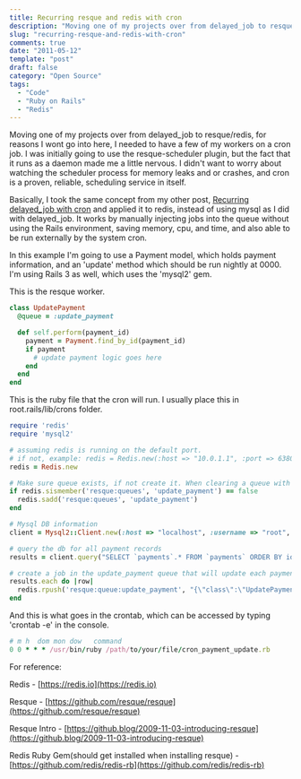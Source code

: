 ```yaml
---
title: Recurring resque and redis with cron
description: "Moving one of my projects over from delayed_job to resque/redis, for reasons I wont go into here, I needed to have a few of my workers on a cron job."
slug: "recurring-resque-and-redis-with-cron"
comments: true
date: "2011-05-12"
template: "post"
draft: false
category: "Open Source"
tags:
  - "Code"
  - "Ruby on Rails"
  - "Redis"
---
```


Moving one of my projects over from delayed_job to resque/redis, for reasons I wont go into here, I needed to have a few of my workers on a cron job. I was initially going to use the resque-scheduler plugin, but the fact that it runs as a daemon made me a little nervous. I didn't want to worry about watching the scheduler process for memory leaks and or crashes, and cron is a proven, reliable, scheduling service in itself.

Basically, I took the same concept from my other post, [Recurring delayed\_job with cron](/articles/recurring-delayed-job-with-cron) and applied it to redis, instead of using mysql as I did with delayed_job. It works by manually injecting jobs into the queue without using the Rails environment, saving memory, cpu, and time, and also able to be run externally by the system cron.

In this example I'm going to use a Payment model, which holds payment information, and an 'update' method which should be run nightly at 0000. I'm using Rails 3 as well, which uses the 'mysql2' gem.

This is the resque worker.
```ruby
class UpdatePayment
  @queue = :update_payment

  def self.perform(payment_id)
    payment = Payment.find_by_id(payment_id)
    if payment
      # update payment logic goes here
    end
  end
end
```

This is the ruby file that the cron will run. I usually place this in root.rails/lib/crons folder.
```ruby
require 'redis'
require 'mysql2'

# assuming redis is running on the default port.
# if not, example: redis = Redis.new(:host => "10.0.1.1", :port => 6380)
redis = Redis.new

# Make sure queue exists, if not create it. When clearing a queue with the resque web interface, resque removes the queue, so here we just check to make sure it exists.
if redis.sismember('resque:queues', 'update_payment') == false
  redis.sadd('resque:queues', 'update_payment')
end

# Mysql DB information
client = Mysql2::Client.new(:host => "localhost", :username => "root", :database => 'your_project_development')

# query the db for all payment records
results = client.query("SELECT `payments`.* FROM `payments` ORDER BY id asc")

# create a job in the update_payment queue that will update each payment, pass each payment id
results.each do |row|
  redis.rpush('resque:queue:update_payment', "{\"class\":\"UpdatePayment\",\"args\":[#{row['id']}]}")
end
```

And this is what goes in the crontab, which can be accessed by typing 'crontab -e' in the console.
```ruby
# m h  dom mon dow   command
0 0 * * * /usr/bin/ruby /path/to/your/file/cron_payment_update.rb
```

For reference:

Redis - [https://redis.io](https://redis.io)

Resque - [https://github.com/resque/resque](https://github.com/resque/resque)

Resque Intro - [https://github.blog/2009-11-03-introducing-resque](https://github.blog/2009-11-03-introducing-resque)

Redis Ruby Gem(should get installed when installing resque) - [https://github.com/redis/redis-rb](https://github.com/redis/redis-rb)